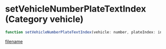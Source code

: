 # setVehicleNumberPlateTextIndex (Category vehicle)

```js
function setVehicleNumberPlateTextIndex(vehicle: number, plateIndex: int): void
```

[filename](setVehicleNumberPlateTextIndex_m.md ':include')